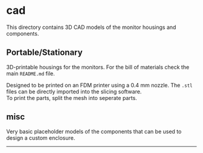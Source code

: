 # cad

This directory contains 3D CAD models of the monitor housings and components.

## Portable/Stationary

3D-printable housings for the monitors. For the bill of materials check the main `README.md` file.

Designed to be printed on an FDM printer using a 0.4 mm nozzle. The `.stl` files can be directly imported into the slicing software.  
To print the parts, split the mesh into seperate parts.

## misc

Very basic placeholder models of the components that can be used to design a custom enclosure.

---
